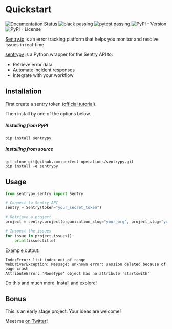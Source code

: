 # Quickstart

[![Documentation Status](https://readthedocs.org/projects/sentrypy/badge/?version=latest)](https://sentrypy.readthedocs.io/en/latest/?badge=latest)
![black passing](https://github.com/perfect-operations/sentrypy/actions/workflows/black.yml/badge.svg)
![pytest passing](https://github.com/perfect-operations/sentrypy/actions/workflows/pytest.yml/badge.svg)
![PyPI - Version](https://img.shields.io/pypi/v/sentrypy)
![PyPI - License](https://img.shields.io/pypi/l/sentrypy)

[Sentry.io](https://sentry.io/) is an error tracking platform that helps you monitor and
resolve issues in real-time.

[sentrypy](https://github.com/perfect-operations/sentrypy) is a Python wrapper for
the Sentry API to:

- Retrieve error data
- Automate incident responses
- Integrate with your workflow

## Installation

First create a sentry token ([official tutorial](https://docs.sentry.io/api/guides/create-auth-token/)).

Then install by one of the options below.

##### Installing from PyPI
```
pip install sentrypy
```

##### Installing from source
```
git clone git@github.com:perfect-operations/sentrypy.git
pip install -e sentrypy
```

## Usage

```python
from sentrypy.sentry import Sentry

# Connect to Sentry API
sentry = Sentry(token="your_secret_token")

# Retrieve a project
project = sentry.project(organization_slug="your_org", project_slug="your_project")

# Inspect the issues
for issue in project.issues():
    print(issue.title)
```
Example output:
```
IndexError: list index out of range
WebDriverException: Message: unknown error: session deleted because of page crash
AttributeError: 'NoneType' object has no attribute 'startswith'
```

Do this and much more. Install and explore!

## Bonus
This is an early stage project. Your ideas are welcome!

Meet me [on Twitter](https://twitter.com/drpaulw)!
